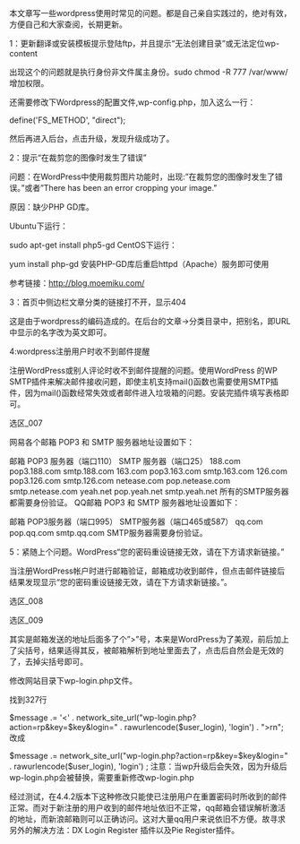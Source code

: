 本文章写一些wordpress使用时常见的问题。都是自己亲自实践过的，绝对有效，方便自己和大家查阅，长期更新。



1：更新翻译或安装模板提示登陆ftp，并且提示“无法创建目录”或无法定位wp-content

出现这个的问题就是执行身份非文件属主身份。sudo chmod -R 777 /var/www/ 增加权限。

还需要修改下Wordpress的配置文件,wp-config.php，加入这么一行：

define('FS_METHOD', "direct");

然后再进入后台，点击升级，发现升级成功了。

2：提示“在裁剪您的图像时发生了错误”

问题：在WordPress中使用裁剪图片功能时，出现:”在裁剪您的图像时发生了错误。”或者”There has been an error cropping your image.”

原因：缺少PHP GD库。

Ubuntu下运行：

sudo apt-get install php5-gd
CentOS下运行：

yum install php-gd
安装PHP-GD库后重启httpd（Apache）服务即可使用

参考链接：http://blog.moemiku.com/

3：首页中侧边栏文章分类的链接打不开，显示404

这是由于wordpress的编码造成的。在后台的文章->分类目录中，把别名，即URL中显示的名字改为英文即可。

4:wordpress注册用户时收不到邮件提醒

注册WordPress或别人评论时收不到邮件提醒的问题。使用WordPress 的WP SMTP插件来解决邮件接收问题，即使主机支持mail()函数也需要使用SMTP插件，因为mail()函数经常失效或者邮件进入垃圾箱的问题。安装完插件填写表格即可。

选区_007

网易各个邮箱 POP3 和 SMTP 服务器地址设置如下：

邮箱	POP3 服务器（端口110）	SMTP 服务器（端口25）
188.com	pop3.188.com	smtp.188.com
163.com	pop3.163.com	smtp.163.com
126.com	pop3.126.com	smtp.126.com
netease.com	pop.netease.com	smtp.netease.com
yeah.net	pop.yeah.net	smtp.yeah.net
所有的SMTP服务器都需要身份验证。
QQ邮箱 POP3 和 SMTP 服务器地址设置如下：

邮箱	POP3服务器（端口995）	SMTP服务器（端口465或587）
qq.com	pop.qq.com	smtp.qq.com
SMTP服务器需要身份验证。

5：紧随上个问题。WordPress“您的密码重设链接无效，请在下方请求新链接。”

当注册WordPress帐户时进行邮箱验证，邮箱成功收到邮件，但点击邮件链接后结果发现显示“您的密码重设链接无效，请在下方请求新链接。”。

选区_008

选区_009

其实是邮箱发送的地址后面多了个”>”号，本来是WordPress为了美观，前后加上了尖括号，结果适得其反，被邮箱解析到地址里面去了，点击后自然会是无效的了，去掉尖括号即可。

修改网站目录下wp-login.php文件。

找到327行

$message .= '<' . network_site_url("wp-login.php?action=rp&key=$key&login=" . rawurlencode($user_login), 'login') . ">rn";
改成

$message .= network_site_url("wp-login.php?action=rp&key=$key&login=" . rawurlencode($user_login), 'login') ;
注意：当wp升级后会失效，因为升级后wp-login.php会被替换，需要重新修改wp-login.php

经过测试，在4.4.2版本下这种修改只能使已注册用户在重置密码时所收到的邮件正常。而对于新注册的用户收到的邮件地址依旧不正常，qq邮箱会错误解析激活的地址，而新浪邮箱则可以正确访问。这对大量qq用户来说依旧不方便。故寻求另外的解决方法：DX Login Register 插件以及Pie Register插件。
